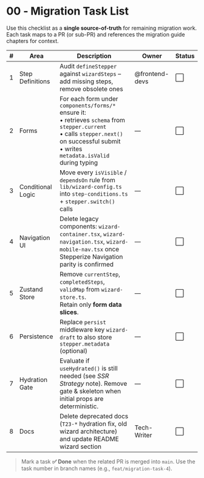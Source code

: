 # 00 ‑ Migration Task List

Use this checklist as a **single source-of-truth** for remaining migration work.  Each task maps to a PR (or sub-PR) and references the migration guide chapters for context.

| # | Area | Description | Owner | Status |
|---|------|-------------|-------|--------|
| 1 | Step Definitions | Audit `defineStepper` against `wizardSteps` – add missing steps, remove obsolete ones | @frontend-devs | ⬜ |
| 2 | Forms | For each form under `components/forms/*` ensure it: <br>• retrieves `schema` from `stepper.current` <br>• calls `stepper.next()` on successful submit <br>• writes `metadata.isValid` during typing | — | ⬜ |
| 3 | Conditional Logic | Move every `isVisible` / `dependsOn` rule from `lib/wizard-config.ts` into `step-conditions.ts` + `stepper.switch()` calls | — | ⬜ |
| 4 | Navigation UI | Delete legacy components: `wizard-container.tsx`, `wizard-navigation.tsx`, `wizard-mobile-nav.tsx` once Stepperize Navigation parity is confirmed | — | ⬜ |
| 5 | Zustand Store | Remove `currentStep`, `completedSteps`, `validMap` from `wizard-store.ts`.<br>Retain only **form data slices**. | — | ⬜ |
| 6 | Persistence | Replace `persist` middleware key `wizard-draft` to also store `stepper.metadata` (optional) | — | ⬜ |
| 7 | Hydration Gate | Evaluate if `useHydrated()` is still needed (see *SSR Strategy* note). Remove gate & skeleton when initial props are deterministic. | — | ⬜ |
| 8 | Docs | Delete deprecated docs (`T23-*` hydration fix, old wizard architecture) and update README wizard section | Tech-Writer | ⬜ |

> Mark a task **✅ Done** when the related PR is merged into `main`.  Use the task number in branch names (e.g., `feat/migration-task-4`). 
